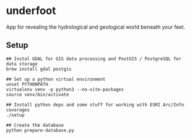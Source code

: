 # underfoot
App for revealing the hydrological and geological world beneath your feet.

## Setup

```
## Instal GDAL for GIS data processing and PostGIS / PostgreSQL for data storage
brew install gdal postgis

## Set up a python virtual environment
unset PYTHONPATH
virtualenv venv -p python3 --no-site-packages
source venv/bin/activate

## Install python deps and some stuff for working with ESRI Arc/Info coverages
./setup

## Create the database
python prepare-database.py
```
